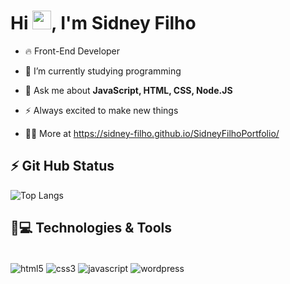 <h1 align="left">Hi <img src="https://raw.githubusercontent.com/kaueMarques/kaueMarques/master/hi.gif" height="30px">, I'm Sidney Filho</h1>

- 🔥 Front-End Developer 

- 🔭 I’m currently studying programming

- 💬 Ask me about **JavaScript, HTML, CSS, Node.JS**

- ⚡ Always excited to make new things

- 👨‍💻 More at https://sidney-filho.github.io/SidneyFilhoPortfolio/

## ⚡ Git Hub Status

![Top Langs](https://github-readme-stats.vercel.app/api/top-langs/?username=Sidney-Filho&layout=compact)

## 🚀💻 Technologies & Tools

<div style="display: inline_block"><br/>
    <img align="center" alt="html5" src="https://img.shields.io/badge/HTML5-E34F26?style=for-the-badge&logo=html5&logoColor=white"/>
    <img align="center" alt="css3" src="https://img.shields.io/badge/CSS3-1572B6?style=for-the-badge&logo=css3&logoColor=white"/>
    <img align="center" alt="javascript" src="https://img.shields.io/badge/JavaScript-323330?style=for-the-badge&logo=javascript&logoColor=F7DF1E"/>
    <img align="center" alt="wordpress" src="https://img.shields.io/badge/Wordpress-FFFFFF?style=for-the-badge&logo=wordpress&logoColor=blue">
</div><br/>
